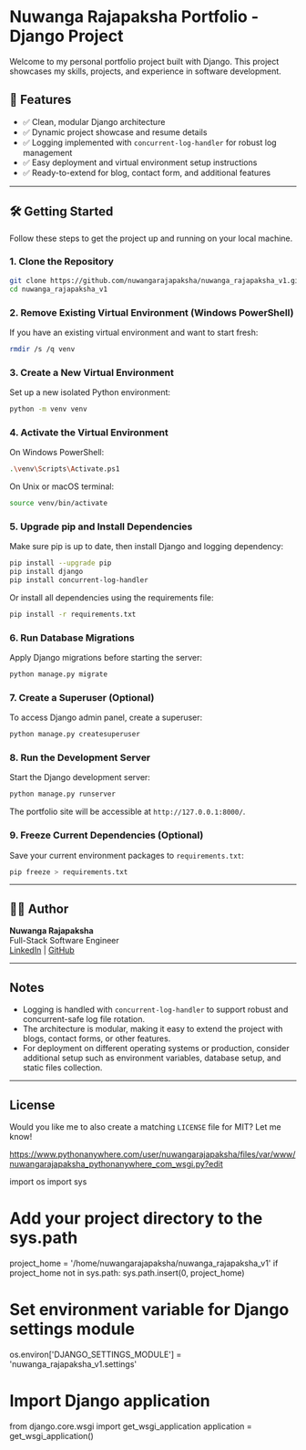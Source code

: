 # Nuwanga Rajapaksha Portfolio - Django Project

Welcome to my personal portfolio project built with Django. This project showcases my skills, projects, and experience in software development.

## 🚀 Features

- ✅ Clean, modular Django architecture  
- ✅ Dynamic project showcase and resume details  
- ✅ Logging implemented with `concurrent-log-handler` for robust log management  
- ✅ Easy deployment and virtual environment setup instructions  
- ✅ Ready-to-extend for blog, contact form, and additional features  

---

## 🛠️ Getting Started

Follow these steps to get the project up and running on your local machine.

### 1. Clone the Repository

```bash
git clone https://github.com/nuwangarajapaksha/nuwanga_rajapaksha_v1.git
cd nuwanga_rajapaksha_v1
```


### 2. Remove Existing Virtual Environment (Windows PowerShell)

If you have an existing virtual environment and want to start fresh:

```bash
rmdir /s /q venv
```

### 3. Create a New Virtual Environment

Set up a new isolated Python environment:

```bash
python -m venv venv
```

### 4. Activate the Virtual Environment

On Windows PowerShell:

```bash
.\venv\Scripts\Activate.ps1
```

On Unix or macOS terminal:

```bash
source venv/bin/activate
```

### 5. Upgrade pip and Install Dependencies

Make sure pip is up to date, then install Django and logging dependency:

```bash
pip install --upgrade pip
pip install django
pip install concurrent-log-handler
```

Or install all dependencies using the requirements file:

```bash
pip install -r requirements.txt
```

### 6. Run Database Migrations

Apply Django migrations before starting the server:

```bash
python manage.py migrate
```

### 7. Create a Superuser (Optional)

To access Django admin panel, create a superuser:

```bash
python manage.py createsuperuser
```

### 8. Run the Development Server

Start the Django development server:

```bash
python manage.py runserver
```

The portfolio site will be accessible at `http://127.0.0.1:8000/`.

### 9. Freeze Current Dependencies (Optional)

Save your current environment packages to `requirements.txt`:

```bash
pip freeze > requirements.txt
```

---

## 🧑‍💻 Author

**Nuwanga Rajapaksha**  
Full-Stack Software Engineer  
[LinkedIn](https://linkedin.com/in/nuwangarajapaksha) | [GitHub](https://github.com/nuwangarajapaksha)

---

## Notes

- Logging is handled with `concurrent-log-handler` to support robust and concurrent-safe log file rotation.  
- The architecture is modular, making it easy to extend the project with blogs, contact forms, or other features.  
- For deployment on different operating systems or production, consider additional setup such as environment variables, database setup, and static files collection.

---

## License

Would you like me to also create a matching `LICENSE` file for MIT? Let me know!




https://www.pythonanywhere.com/user/nuwangarajapaksha/files/var/www/nuwangarajapaksha_pythonanywhere_com_wsgi.py?edit

import os
import sys

# Add your project directory to the sys.path
project_home = '/home/nuwangarajapaksha/nuwanga_rajapaksha_v1'
if project_home not in sys.path:
    sys.path.insert(0, project_home)

# Set environment variable for Django settings module
os.environ['DJANGO_SETTINGS_MODULE'] = 'nuwanga_rajapaksha_v1.settings'

# Import Django application
from django.core.wsgi import get_wsgi_application
application = get_wsgi_application()